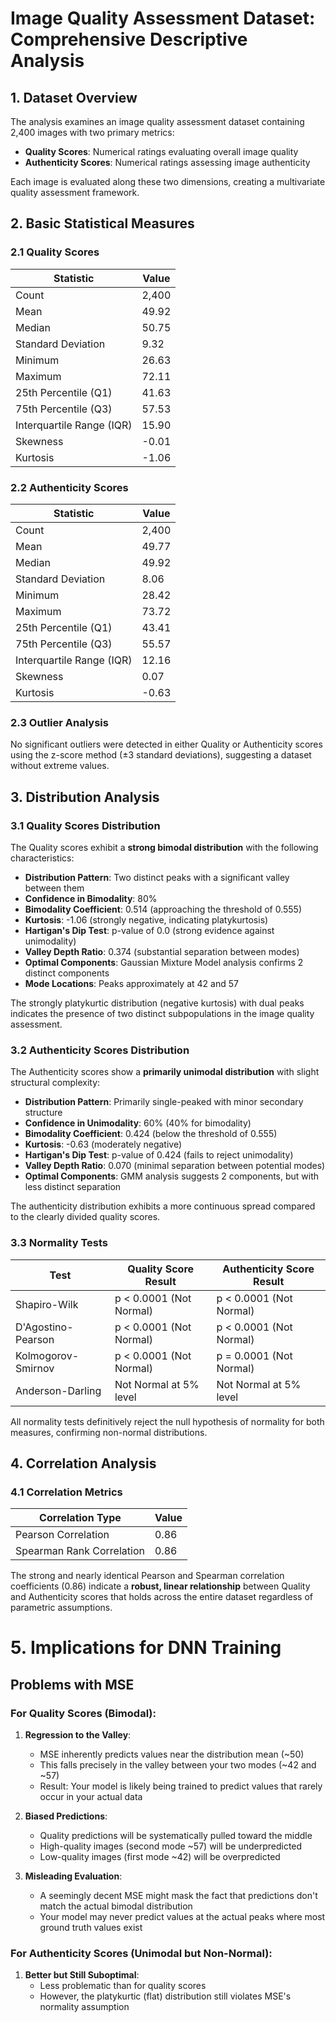 
# Image Quality Assessment Dataset: Comprehensive Descriptive Analysis

## 1. Dataset Overview

The analysis examines an image quality assessment dataset containing 2,400 images with two primary metrics:
- **Quality Scores**: Numerical ratings evaluating overall image quality
- **Authenticity Scores**: Numerical ratings assessing image authenticity

Each image is evaluated along these two dimensions, creating a multivariate quality assessment framework.

## 2. Basic Statistical Measures

### 2.1 Quality Scores

| Statistic | Value |
|-----------|-------|
| Count | 2,400 |
| Mean | 49.92 |
| Median | 50.75 |
| Standard Deviation | 9.32 |
| Minimum | 26.63 |
| Maximum | 72.11 |
| 25th Percentile (Q1) | 41.63 |
| 75th Percentile (Q3) | 57.53 |
| Interquartile Range (IQR) | 15.90 |
| Skewness | -0.01 |
| Kurtosis | -1.06 |

### 2.2 Authenticity Scores

| Statistic | Value |
|-----------|-------|
| Count | 2,400 |
| Mean | 49.77 |
| Median | 49.92 |
| Standard Deviation | 8.06 |
| Minimum | 28.42 |
| Maximum | 73.72 |
| 25th Percentile (Q1) | 43.41 |
| 75th Percentile (Q3) | 55.57 |
| Interquartile Range (IQR) | 12.16 |
| Skewness | 0.07 |
| Kurtosis | -0.63 |

### 2.3 Outlier Analysis

No significant outliers were detected in either Quality or Authenticity scores using the z-score method (±3 standard deviations), suggesting a dataset without extreme values.

## 3. Distribution Analysis

### 3.1 Quality Scores Distribution

The Quality scores exhibit a **strong bimodal distribution** with the following characteristics:

- **Distribution Pattern**: Two distinct peaks with a significant valley between them
- **Confidence in Bimodality**: 80%
- **Bimodality Coefficient**: 0.514 (approaching the threshold of 0.555)
- **Kurtosis**: -1.06 (strongly negative, indicating platykurtosis)
- **Hartigan's Dip Test**: p-value of 0.0 (strong evidence against unimodality)
- **Valley Depth Ratio**: 0.374 (substantial separation between modes)
- **Optimal Components**: Gaussian Mixture Model analysis confirms 2 distinct components
- **Mode Locations**: Peaks approximately at 42 and 57

The strongly platykurtic distribution (negative kurtosis) with dual peaks indicates the presence of two distinct subpopulations in the image quality assessment.

### 3.2 Authenticity Scores Distribution

The Authenticity scores show a **primarily unimodal distribution** with slight structural complexity:

- **Distribution Pattern**: Primarily single-peaked with minor secondary structure
- **Confidence in Unimodality**: 60% (40% for bimodality)
- **Bimodality Coefficient**: 0.424 (below the threshold of 0.555)
- **Kurtosis**: -0.63 (moderately negative)
- **Hartigan's Dip Test**: p-value of 0.424 (fails to reject unimodality)
- **Valley Depth Ratio**: 0.070 (minimal separation between potential modes)
- **Optimal Components**: GMM analysis suggests 2 components, but with less distinct separation

The authenticity distribution exhibits a more continuous spread compared to the clearly divided quality scores.

### 3.3 Normality Tests

| Test | Quality Score Result | Authenticity Score Result |
|------|----------------------|---------------------------|
| Shapiro-Wilk | p < 0.0001 (Not Normal) | p < 0.0001 (Not Normal) |
| D'Agostino-Pearson | p < 0.0001 (Not Normal) | p < 0.0001 (Not Normal) |
| Kolmogorov-Smirnov | p < 0.0001 (Not Normal) | p = 0.0001 (Not Normal) |
| Anderson-Darling | Not Normal at 5% level | Not Normal at 5% level |

All normality tests definitively reject the null hypothesis of normality for both measures, confirming non-normal distributions.

## 4. Correlation Analysis

### 4.1 Correlation Metrics

| Correlation Type | Value |
|------------------|-------|
| Pearson Correlation | 0.86 |
| Spearman Rank Correlation | 0.86 |

The strong and nearly identical Pearson and Spearman correlation coefficients (0.86) indicate a **robust, linear relationship** between Quality and Authenticity scores that holds across the entire dataset regardless of parametric assumptions.

# 5. Implications for DNN Training

## Problems with MSE 

### For Quality Scores (Bimodal):

1. **Regression to the Valley**:
   - MSE inherently predicts values near the distribution mean (~50)
   - This falls precisely in the valley between your two modes (~42 and ~57)
   - Result: Your model is likely being trained to predict values that rarely occur in your actual data

2. **Biased Predictions**:
   - Quality predictions will be systematically pulled toward the middle
   - High-quality images (second mode ~57) will be underpredicted
   - Low-quality images (first mode ~42) will be overpredicted

3. **Misleading Evaluation**:
   - A seemingly decent MSE might mask the fact that predictions don't match the actual bimodal distribution
   - Your model may never predict values at the actual peaks where most ground truth values exist

### For Authenticity Scores (Unimodal but Non-Normal):

1. **Better but Still Suboptimal**:
   - Less problematic than for quality scores
   - However, the platykurtic (flat) distribution still violates MSE's normality assumption

